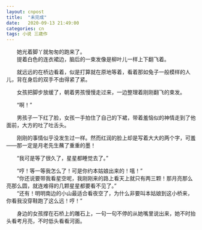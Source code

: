 ```yaml
---
layout: cnpost
title:  "未完成"
date:   2020-09-13 21:49:00
categories: cn
tags: 小说 三歳作
---
```



&emsp;&emsp;她光着脚丫就匆匆的跑来了。<br>
&emsp;&emsp;提着白色的连衣裙边，脑后的一束发像是柳叶儿一样上下翻飞着。

&emsp;&emsp;就远远的在桥边看着，似是打算就在原地等着，看着那如兔子一般模样的人儿，背在身后的双手不由得紧了紧。

&emsp;&emsp;女孩把脚步放缓了，朝着男孩慢慢走过来，一边整理着刚刚翻飞的束发。

&emsp;&emsp;“啊！”

&emsp;&emsp;男孩子一下红了脸，女孩一手拍住了自己的下裙，带着羞恼似的神情走到了他面前，大方的吐了吐舌头。

&emsp;&emsp;刚刚的事情似乎没发生过一样。然而红润的脸上却是写着大大的两个字，可羞——那一定是月老先生蘸了重重的墨！

&emsp;&emsp;“我可是等了很久了，星星都睡觉去了。”

&emsp;&emsp;“哼！等一等我怎么了！可是你约本姑娘出来的！嘻！”<br>
&emsp;&emsp;“你还说要带我看星空呢，我刚刚来的路上看天上就只有两三颗！那月亮那么亮那么圆，就连难得的几颗星星都要看不见了。”<br>
&emsp;&emsp;“还有！明明南边的小山最适合看夜空了，为什么非要叫本姑娘到这小桥来，你看我没穿鞋跑了这么远！哼！”

&emsp;&emsp;身边的女孩撑在石桥上的雕石上，一句一句不停的从她嘴里说出来，她不时抬头看考月亮，不时低头看看河面。
